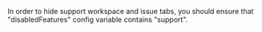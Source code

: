 In order to hide support workspace and issue tabs, you should ensure that
"disabledFeatures" config variable contains "support".
